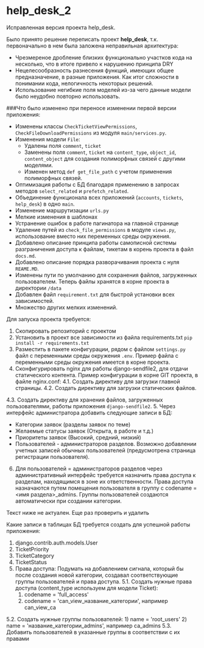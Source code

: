 # help_desk_2

Исправленная версия проекта help_desk.

Было принято решение переписать проект **help_desk**, т.к. первоначально в нем была заложена неправильная архитектура:
* Чрезмереное дробление близких функционально участков кода на несколько, что в итоге привело к нарушению принципа DRY
* Нецелесообразность разнесения функций, имеющих общее предназначение, в разные приложения. Как итог сложности в понимании кода, нелогичность некоторых решений.
* Использование негибкие поля моделей из-за чего данные модели было неудобно повторно использовать.

###Что было изменено при переносе изменении первой версии приложения:
* Изменены классы `CheckTicketViewPermissions`, `CheckFileDownloadPermissions` из модуля `main/services.py`.
* Изменения модели `File`:
    * Удалены поля `comment`, `ticket`
    * Заменены поля  `comment`, `ticket` на `content_type`, `object_id`, `content_object` для создания полиморфных связей с другими моделями.
    * Изменен метод `def get_file_path` с учетом применения полиморфных связей.
* Оптимизация работы с БД благодаря применению в запросах методов `select_related` и `prefetch_related`.
* Объединение функционала всех приложений (`accounts`, `tickets`, `help_desk`) в одно `main`.
* Изменение маршрутизации `urls.py`
* Мелкие изменения в шаблонах
* Устранение ошибок в работе пагинатора на главной странице
* Удаление путей из `check_file_permissions` в модуле `views.py`, использование вместо них переменных среды окружения.
* Добавлено описание принципа работы самописной системы разграничения доступа к файлам, тикетам в корень проекта в файл `docs.md`.
* Добавлено описание порядка разворачивания проекта с нуля `REAME.MD`.
* Изменены пути по умолчанию для сохранения файлов, загруженных пользователем. Теперь файлы хранятся в корне проекта в директории `/data`
* Добавлен файл `requirement.txt` для быстрой установки всех зависимостей.
* Множество других мелких изменений.

Для запуска проекта требуется:
1. Скопировать репозиторий с проектом
2. Установить в проект все зависимости из файла requirements.txt
`pip install -r requirements.txt`
3. Разместить в пакете конфигурации, рядом с файлом `settings.py` файл с переменными среды окружения `.env`. Пример файла с переменными среды окружения имеется в корне проекта.
4. Сконфигурировать nginx для работы django-sendfile2, для отдачи статического контента. Пример конфигурации в корне GIT проекта, в файле nginx.conf:
4.1. Создать директиву для загрузки главной страницы.
4.2. Создать директиву для загрузки статических файлов.
   
4.3. Создать директиву для хранения файлов, загруженных пользователями, работы приложения `django-sendfile2`.
5. Через интерфейс администратора добавить следующие записи в БД:
- Категории заявок (разделы заявок по теме)
- Желаемые статусы заявок (Открыта, в работе и т.д.)
- Приоритеты заявок (Высокий, средний, низкий)
- Пользователей - администраторов разделов. Возможно добавлении учетных записей обычных пользователей (предусмотрена страница регистрации пользователя).
6. Для пользователей = администраторов разделов через административный интерфейс требуется назначить права доступа к разделам, находящимся в зоне их ответственности.
Права доступа назначаются путем помещения пользователя в группу с codename = <имя раздела>_admins. Группы пользователей создаются автоматически при создании категории.



Текст ниже не актуален. Еще раз проверить и удалить


Какие записи в таблицах БД требуется создать для успешной работы приложения:
1. django.contrib.auth.models.User
2. TicketPriority
3. TicketCategory
4. TicketStatus
5. Права доступа:
Подумать на добавлением сигнала, который бы после создания новой категории, создавал соответствующие группы 
   пользователей и права доступа.
5.1. Создать нужные права доступа (content_type используем для модели Ticket):
    1) codename = 'full_access'
    2) codename = 'can_view_название_категории', например can_view_ca
    
5.2. Создать нужные группы пользователей:
    1) name = 'root_users'
    2) name = 'название_категории_admins', например ca_admins
5.3. Добавить пользователей в указанные группы в соответствии с их правами


